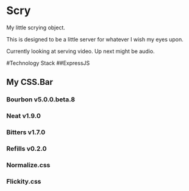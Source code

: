 # Scry
My little scrying object.

This is designed to be a little server for whatever I wish my eyes upon.

Currently looking at serving video. Up next might be audio.

#Technology Stack
##ExpressJS
## My CSS.Bar
### Bourbon v5.0.0.beta.8
### Neat v1.9.0
### Bitters v1.7.0
### Refills v0.2.0

### Normalize.css
### Flickity.css